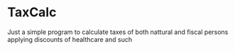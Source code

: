 # TaxCalc
Just a simple program to calculate taxes of both nattural and fiscal persons applying discounts of healthcare and such
